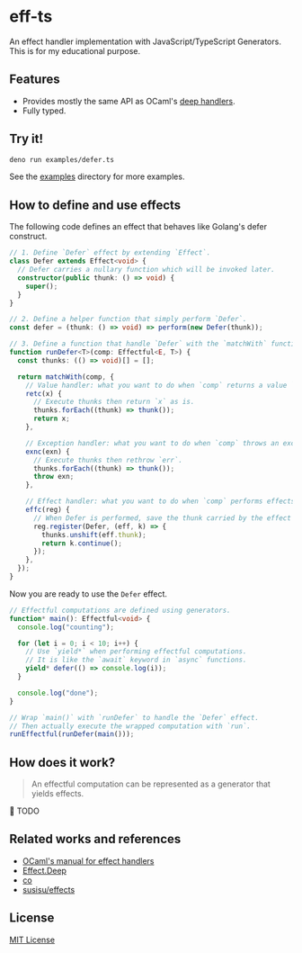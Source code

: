 # eff-ts

An effect handler implementation with JavaScript/TypeScript Generators.
This is for my educational purpose.

## Features

- Provides mostly the same API as OCaml's [deep handlers](https://v2.ocaml.org/api/Effect.Deep.html).
- Fully typed.

## Try it!

```sh
deno run examples/defer.ts
```

See the [examples](https://github.com/wasabi315/eff-ts/tree/main/examples) directory for more examples.

## How to define and use effects

The following code defines an effect that behaves like Golang's defer construct.

```typescript
// 1. Define `Defer` effect by extending `Effect`.
class Defer extends Effect<void> {
  // Defer carries a nullary function which will be invoked later.
  constructor(public thunk: () => void) {
    super();
  }
}

// 2. Define a helper function that simply perform `Defer`.
const defer = (thunk: () => void) => perform(new Defer(thunk));

// 3. Define a function that handle `Defer` with the `matchWith` function.
function runDefer<T>(comp: Effectful<E, T>) {
  const thunks: (() => void)[] = [];

  return matchWith(comp, {
    // Value handler: what you want to do when `comp` returns a value `x`.
    retc(x) {
      // Execute thunks then return `x` as is.
      thunks.forEach((thunk) => thunk());
      return x;
    },

    // Exception handler: what you want to do when `comp` throws an exception `exn`.
    exnc(exn) {
      // Execute thunks then rethrow `err`.
      thunks.forEach((thunk) => thunk());
      throw exn;
    },

    // Effect handler: what you want to do when `comp` performs effects.
    effc(reg) {
      // When Defer is performed, save the thunk carried by the effect then resume the continuation `k` with a void value.
      reg.register(Defer, (eff, k) => {
        thunks.unshift(eff.thunk);
        return k.continue();
      });
    },
  });
}
```

Now you are ready to use the `Defer` effect.

```typescript
// Effectful computations are defined using generators.
function* main(): Effectful<void> {
  console.log("counting");

  for (let i = 0; i < 10; i++) {
    // Use `yield*` when performing effectful computations.
    // It is like the `await` keyword in `async` functions.
    yield* defer(() => console.log(i));
  }

  console.log("done");
}

// Wrap `main()` with `runDefer` to handle the `Defer` effect.
// Then actually execute the wrapped computation with `run`.
runEffectful(runDefer(main()));
```

## How does it work?

> An effectful computation can be represented as a generator that yields effects.

:construction: TODO

## Related works and references

- [OCaml's manual for effect handlers](https://v2.ocaml.org/releases/5.0/manual/effects.html)
- [Effect.Deep](https://v2.ocaml.org/api/Effect.Deep.html)
- [co](https://www.npmjs.com/package/co)
- [susisu/effects](https://github.com/susisu/effects)

## License

[MIT License](https://opensource.org/licenses/mit-license.php)
